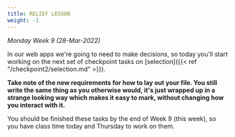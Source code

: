```yaml
---
title: RELIEF LESSON
weight: -1
---
```


*Monday Week 9 (28-Mar-2022)*

In our web apps we're going to need to make decisions, so today you'll start working on the next set of checkpoint tasks on [selection]({{< ref "/checkpoint2/selection.md" >}}).

**Take note of the new requirements for how to lay out your file. You still write the same thing as you otherwise would, it's just wrapped up in a strange looking way which makes it easy to mark, without changing how you interact with it.**

You should be finished these tasks by the end of Week 9 (this week), so you have class time today and Thursday to work on them.